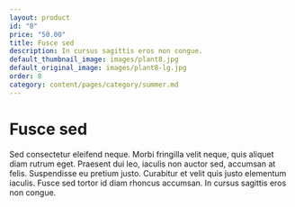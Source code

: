 ```yaml
---
layout: product
id: "8"
price: "50.00"
title: Fusce sed
description: In cursus sagittis eros non congue.
default_thumbnail_image: images/plant8.jpg
default_original_image: images/plant8-lg.jpg
order: 8
category: content/pages/category/summer.md
---
```


# Fusce sed

Sed consectetur eleifend neque. Morbi fringilla velit neque, quis aliquet diam rutrum eget. Praesent dui leo, iaculis non auctor sed, accumsan at felis. Suspendisse eu pretium justo. Curabitur et velit quis justo elementum iaculis. Fusce sed tortor id diam rhoncus accumsan. In cursus sagittis eros non congue.

